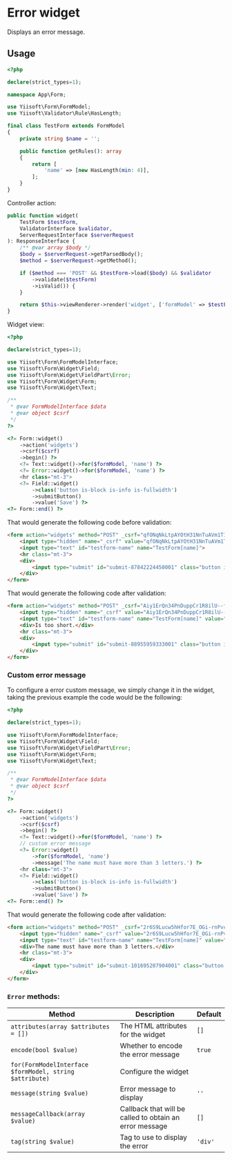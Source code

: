# Error widget

Displays an error message.

## Usage

```php
<?php

declare(strict_types=1);

namespace App\Form;

use Yiisoft\Form\FormModel;
use Yiisoft\Validator\Rule\HasLength;

final class TestForm extends FormModel
{
    private string $name = '';

    public function getRules(): array
    {
        return [
            'name' => [new HasLength(min: 4)],
        ];
    } 
}
```

Controller action:

```php
public function widget(
    TestForm $testForm,
    ValidatorInterface $validator,
    ServerRequestInterface $serverRequest
): ResponseInterface {
    /** @var array $body */
    $body = $serverRequest->getParsedBody();
    $method = $serverRequest->getMethod();

    if ($method === 'POST' && $testForm->load($body) && $validator
        ->validate($testForm)
        ->isValid()) {
    }

    return $this->viewRenderer->render('widget', ['formModel' => $testForm]);
}
```

Widget view:

```php
<?php

declare(strict_types=1);

use Yiisoft\Form\FormModelInterface;
use Yiisoft\Form\Widget\Field;
use Yiisoft\Form\Widget\FieldPart\Error;
use Yiisoft\Form\Widget\Form;
use Yiisoft\Form\Widget\Text;

/**
 * @var FormModelInterface $data
 * @var object $csrf
 */
?>

<?= Form::widget()
    ->action('widgets')
    ->csrf($csrf)
    ->begin() ?>
    <?= Text::widget()->for($formModel, 'name') ?>
    <?= Error::widget()->for($formModel, 'name') ?>
    <hr class="mt-3">
    <?= Field::widget()
        ->class('button is-block is-info is-fullwidth')
        ->submitButton()
        ->value('Save') ?>
<?= Form::end() ?>
```

That would generate the following code before validation:

```html
<form action="widgets" method="POST" _csrf="qfONqNkLtpAYOtH31NnTuAVm1T1TPlqmeW6h4D1v_QKYubvGnXKboF9xo6iziqP-fC-6TQVwCNEIA5PNDh6zTg==">
    <input type="hidden" name="_csrf" value="qfONqNkLtpAYOtH31NnTuAVm1T1TPlqmeW6h4D1v_QKYubvGnXKboF9xo6iziqP-fC-6TQVwCNEIA5PNDh6zTg==">
    <input type="text" id="testform-name" name="TestForm[name]">
    <hr class="mt-3">
    <div>
        <input type="submit" id="submit-87842224450001" class="button is-block is-info is-fullwidth" name="submit-87842224450001" value="Save">
    </div>
</form>
```

That would generate the following code after validation:
```html
<form action="widgets" method="POST" _csrf="Aiy1ErQn34PnDuppCr1R8ilU--fkz6J4xp6EMG5w49gzZoN88F7ys6BFmDZt7iG0UB2Ul7KB8A-387YdXQGtlA==">
    <input type="hidden" name="_csrf" value="Aiy1ErQn34PnDuppCr1R8ilU--fkz6J4xp6EMG5w49gzZoN88F7ys6BFmDZt7iG0UB2Ul7KB8A-387YdXQGtlA==">
    <input type="text" id="testform-name" name="TestForm[name]" value="sam">
    <div>Is too short.</div>
    <hr class="mt-3">
    <div>
        <input type="submit" id="submit-88955959333001" class="button is-block is-info is-fullwidth" name="submit-88955959333001" value="Save">
    </div>
</form>
```

### Custom error message

To configure a error custom message, we simply change it in the widget, taking the previous example the code would be the following: 

```php
<?php

declare(strict_types=1);

use Yiisoft\Form\FormModelInterface;
use Yiisoft\Form\Widget\Field;
use Yiisoft\Form\Widget\FieldPart\Error;
use Yiisoft\Form\Widget\Form;
use Yiisoft\Form\Widget\Text;

/**
 * @var FormModelInterface $data
 * @var object $csrf
 */
?>

<?= Form::widget()
    ->action('widgets')
    ->csrf($csrf)
    ->begin() ?>
    <?= Text::widget()->for($formModel, 'name') ?>
    // custom error message
    <?= Error::widget()
        ->for($formModel, 'name')
        ->message('The name must have more than 3 letters.') ?>
    <hr class="mt-3">
    <?= Field::widget()
        ->class('button is-block is-info is-fullwidth')
        ->submitButton()
        ->value('Save') ?>
<?= Form::end() ?>
```

That would generate the following code after validation:
```html
<form action="widgets" method="POST" _csrf="2r6S9Lucw5hHfor7E_OGi-rnPvchDI3LOwCv-0YEnB7r9KSa_-XuqAA1-KR0oPbNk65Rh3dC37xKbZ3WdXXSUg==">
    <input type="hidden" name="_csrf" value="2r6S9Lucw5hHfor7E_OGi-rnPvchDI3LOwCv-0YEnB7r9KSa_-XuqAA1-KR0oPbNk65Rh3dC37xKbZ3WdXXSUg==">
    <input type="text" id="testform-name" name="TestForm[name]" value="sam">
    <div>The name must have more than 3 letters.</div>
    <hr class="mt-3">
    <div>
        <input type="submit" id="submit-101695207904001" class="button is-block is-info is-fullwidth" name="submit-101695207904001" value="Save">
    </div>
</form>
```

### `Error` methods:

Method | Description | Default
-------|-------------|---------
`attributes(array $attributes = [])` | The HTML attributes for the widget | `[]`
`encode(bool $value)` | Whether to encode the error message | `true`
`for(FormModelInterface $formModel, string $attribute)` | Configure the widget |
`message(string $value)` | Error message to display | `''`
`messageCallback(array $value)` | Callback that will be called to obtain an error message | `[]`
`tag(string $value)` | Tag to use to display the error | `'div'`
